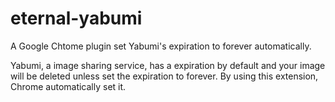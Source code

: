 # eternal-yabumi
A Google Chtome plugin set Yabumi's expiration to forever automatically.

Yabumi, a image sharing service, has a expiration by default and your image will be deleted unless set the expiration to forever. By using this extension, Chrome automatically set it.
